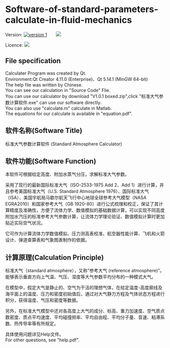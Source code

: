 # Software-of-standard-parameters-calculate-in-fluid-mechanics

<p>Version:
<a href="https://github.com/Veenxz/Software-of-standard-parameters-calculate-in-fluid-mechanics/tags" rel="nofollow"><img src="https://img.shields.io/badge/V%201.0.1-Calculater--stable-blue" alt="version 1" data-canonical-src="https://img.shields.io/badge/V%201.0-Calculater--stable-blue" style="max-width:100%;"></a>&ensp;&ensp;&ensp;&ensp;<img src="https://img.shields.io/badge/V1.0.1%20Building-100%25-green"></p>


<p>Licence:
<a href="https://www.gnu.org/licenses/gpl-3.0.txt" rel="nofollow"><img src="https://img.shields.io/badge/Licence-GPL%203.0-green alt="version 1" data-canonical-src="<img src="https://img.shields.io/badge/Licence-GPL%203.0-green" style="max-width:100%;"></a></p>

## File specification 
Calculater Program was created by Qt.\
Environment:Qt Creator 4.11.0 (Enterprise)、Qt 5.14.1 (MinGW 64-bit)\
The help file was written by Chinese.\
You can see our calculation in "Source Code" Flie.\
You can use our calculator by download "V1.0.1 boxed.zip",click "标准大气参数计算软件.exe" can use our software directly.\
You can also use "calculate.m" calculate in Matlab.\
The equations for our calculate is available in "equation.pdf".

## 软件名称\(Software Title)

  标准大气参数计算软件
  (Standard Atmosphere Calculator)

## 软件功能\(Software Function)

本软件可根据给定高度、附加水蒸气分压，求解标准大气参数。

采用了现行的最新国际标准大气（ISO-2533-1975 Add 2、Add 1）进行计算，并且参考美国标准大气（U.S. Standard Atmosphere 1976）、国际标准大气（ISA）、美国宇航局马歇尔航天飞行中心地球全球参考大气模型（NASA EGRA2010）和国家参考大气（GB 1920-80）进行公式梳理和校正，保证了其计算精度及准确性，方便了流体力学、数值模拟的基础数据计算，可以实现不同高度附加水汽压的标准参考大气参数计算，让流体力学理论验证、数值模拟计算时更加贴近实际空气状况。

它可作为计算流体力学数值模拟、压力测高表校准、航空器性能计算、飞机和火箭设计、弹道查算表和气象图表制作的依据。  

## 计算原理\(Calculation Principle)

标准大气（standard atmosphere），又称“参考大气 (reference atmosphere)”。能够表示垂直方向上气温、气压、湿度等大气参数平均分布的一种模式大气。

在模型中，假定大气是静止的、空气为干洁的理想气体，在给定温度-高度廓线及海平面上的温度、压力和密度初始值后，通过对大气静力方程及气体状态方程进行积分，获得温度、气压和密度等数据。

另外，在标准大气模型中还对各高度上大气的成分、标高、重力加速度、空气质点数密度、质点平均速度、平均碰撞频率、平均自由程、平均分子量、音速、粘滞系数、热传导率等有所规定。


具体使用问题详见Help文件。\
For other questions, see "help.pdf".
